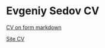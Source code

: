 # Evgeniy Sedov CV

[CV on form markdown](https://EvSedov.github.io/rsschool-cv/cv)

[Site CV](https://evsedov.github.io/rsschool-cv/)
